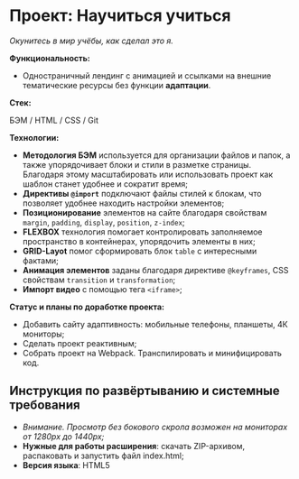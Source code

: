 # Проект: Научиться учиться
*Окунитесь в мир учёбы, как сделал это я.*

**Функциональность:**

* Одностраничный лендинг с анимацией и ссылками на внешние тематические ресурсы без функции **адаптации**.

**Стек:**

БЭМ / HTML / CSS / Git

**Технологии:**

* **Методология БЭМ** используется для организации файлов и папок, а также упорядочивает блоки и стили в разметке страницы. Благодаря этому масштабировать или использовать проект как шаблон станет удобнее и сократит время;
* **Директивы `@import`** подключают файлы стилей к блокам, что позволяет удобнее находить настройки элементов;
* **Позиционирование** элементов на сайте благодаря свойствам `margin`, `padding`, `display`, `position`, `z-index`;
* **FLEXBOX** технология помогает контролировать заполняемое пространство в контейнерах, упорядочить элементы в них;
* **GRID-Layot** помог сформировать блок `table` с интересными фактами;
* **Анимация элементов** заданы благодаря директиве `@keyframes`, CSS свойствам `transition` и `transformation`;
* **Импорт видео** с помощью тега `<iframe>`;

**Статус и планы по доработке проекта:**

* Добавить сайту адаптивность: мобильные телефоны, планшеты, 4К мониторы;
* Сделать проект реактивным;
* Собрать проект на Webpack. Транспилировать и минифицировать код.

## Инструкция по развёртыванию и системные требования

* *Внимание. Просмотр без бокового скрола возможен на мониторах от 1280px до 1440px;*
* **Нужные для работы расширения**: скачать ZIP-архивом, распаковать и запустить файл index.html;
* **Версия языка**: HTML5



